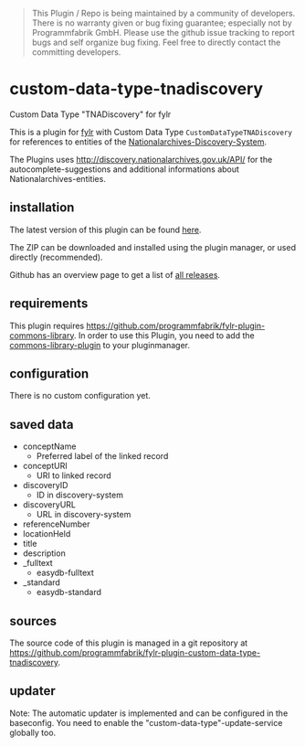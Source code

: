 > This Plugin / Repo is being maintained by a community of developers.
There is no warranty given or bug fixing guarantee; especially not by
Programmfabrik GmbH. Please use the github issue tracking to report bugs
and self organize bug fixing. Feel free to directly contact the committing
developers.

# custom-data-type-tnadiscovery

Custom Data Type "TNADiscovery" for fylr

This is a plugin for [fylr](https://docs.fylr.io/) with Custom Data Type `CustomDataTypeTNADiscovery` for references to entities of the [Nationalarchives-Discovery-System](<http://discovery.nationalarchives.gov.uk/>).

The Plugins uses <http://discovery.nationalarchives.gov.uk/API/> for the autocomplete-suggestions and additional informations about Nationalarchives-entities.

## installation

The latest version of this plugin can be found [here](https://github.com/programmfabrik/fylr-plugin-custom-data-type-tnadiscovery/releases/latest/download/customDataTypeTNADiscovery.zip).

The ZIP can be downloaded and installed using the plugin manager, or used directly (recommended).

Github has an overview page to get a list of [all releases](https://github.com/programmfabrik/fylr-plugin-custom-data-type-tnadiscovery/releases/).

## requirements
This plugin requires https://github.com/programmfabrik/fylr-plugin-commons-library. In order to use this Plugin, you need to add the [commons-library-plugin](https://github.com/programmfabrik/fylr-plugin-commons-library) to your pluginmanager.


## configuration

There is no custom configuration yet.

## saved data
* conceptName
    * Preferred label of the linked record
* conceptURI
    * URI to linked record
* discoveryID
    * ID in discovery-system
* discoveryURL
    * URL in discovery-system
* referenceNumber
* locationHeld
* title
* description
* _fulltext
    * easydb-fulltext
* _standard
    * easydb-standard

## sources

The source code of this plugin is managed in a git repository at <https://github.com/programmfabrik/fylr-plugin-custom-data-type-tnadiscovery>.

## updater
Note: The automatic updater is implemented and can be configured in the baseconfig. You need to enable the "custom-data-type"-update-service globally too.


